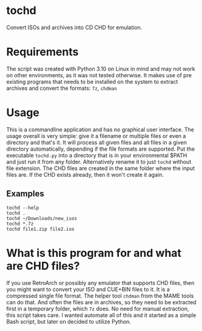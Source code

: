 # tochd
Convert ISOs and archives into CD CHD for emulation.

# Requirements
The script was created with Python 3.10 on Linux in mind and may not work on other environments, as it was not tested otherwise. It makes use of pre existing programs that needs to be installed on the system to extract archives and convert the formats: `7z`, `chdman`

# Usage
This is a commandline application and has no graphical user interface. The usage overall is very simple: give it a filename or multiple files or even a directory and that's it. It will process all given files and all files in a given directory automatically, depending if the file formats are supported. Put the executable `tochd.py` into a directory that is in your environmental $PATH and just run it from any folder. Alternatively rename it to just `tochd` without file extension. The CHD files are created in the same folder where the input files are. If the CHD exists already, then it won't create it again.

## Examples
    tochd --help
    tochd .
    tochd ~/Downloads/new_isos
    tochd *.7z
    tochd file1.zip file2.iso
 
# What is this program for and what are CHD files?
If you use RetroArch or possibly any emulator that supports CHD files, then you might want to convert your ISO and CUE+BIN files to it. It is a compressed single file format. The helper tool `chdman` from the MAME tools can do that. And often the files are in archives, so they need to be extracted first in a temporary folder, which `7z` does. No need for manual extraction, this script takes care. I wanted automate all of this and it started as a simple Bash script, but later on decided to utilize Python.
